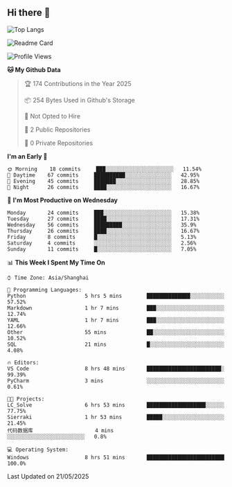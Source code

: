 ## Hi there 👋
![Top Langs](https://github-readme-stats.vercel.app/api/top-langs/?username=Sierraki&layout=compact&theme=nightowl&show_icons=true)

![Readme Card](https://github-readme-stats.vercel.app/api/pin/?username=Sierraki&repo=LC_Solve&show_owner&theme=nightowl&show_icons=true)

<!--START_SECTION:waka-->
![Profile Views](http://img.shields.io/badge/Profile%20Views-1-blue)

**🐱 My Github Data** 

> 🏆 174 Contributions in the Year 2025
 > 
> 📦 254 Bytes Used in Github's Storage 
 > 
> 🚫 Not Opted to Hire
 > 
> 📜 2 Public Repositories 
 > 
> 🔑 0 Private Repositories  
 > 
**I'm an Early 🐤** 

```text
🌞 Morning    18 commits     ███░░░░░░░░░░░░░░░░░░░░░░   11.54% 
🌆 Daytime    67 commits     ██████████░░░░░░░░░░░░░░░   42.95% 
🌃 Evening    45 commits     ███████░░░░░░░░░░░░░░░░░░   28.85% 
🌙 Night      26 commits     ████░░░░░░░░░░░░░░░░░░░░░   16.67%

```
📅 **I'm Most Productive on Wednesday** 

```text
Monday       24 commits     ███░░░░░░░░░░░░░░░░░░░░░░   15.38% 
Tuesday      27 commits     ████░░░░░░░░░░░░░░░░░░░░░   17.31% 
Wednesday    56 commits     █████████░░░░░░░░░░░░░░░░   35.9% 
Thursday     26 commits     ████░░░░░░░░░░░░░░░░░░░░░   16.67% 
Friday       8 commits      █░░░░░░░░░░░░░░░░░░░░░░░░   5.13% 
Saturday     4 commits      ░░░░░░░░░░░░░░░░░░░░░░░░░   2.56% 
Sunday       11 commits     █░░░░░░░░░░░░░░░░░░░░░░░░   7.05%

```


📊 **This Week I Spent My Time On** 

```text
⌚︎ Time Zone: Asia/Shanghai

💬 Programming Languages: 
Python                   5 hrs 5 mins        ██████████████░░░░░░░░░░░   57.52% 
Markdown                 1 hr 7 mins         ███░░░░░░░░░░░░░░░░░░░░░░   12.74% 
YAML                     1 hr 7 mins         ███░░░░░░░░░░░░░░░░░░░░░░   12.66% 
Other                    55 mins             ██░░░░░░░░░░░░░░░░░░░░░░░   10.52% 
SQL                      21 mins             █░░░░░░░░░░░░░░░░░░░░░░░░   4.08%

🔥 Editors: 
VS Code                  8 hrs 48 mins       ████████████████████████░   99.39% 
PyCharm                  3 mins              ░░░░░░░░░░░░░░░░░░░░░░░░░   0.61%

🐱‍💻 Projects: 
LC_Solve                 6 hrs 53 mins       ███████████████████░░░░░░   77.75% 
Sierraki                 1 hr 53 mins        █████░░░░░░░░░░░░░░░░░░░░   21.45% 
代码数据库                    4 mins              ░░░░░░░░░░░░░░░░░░░░░░░░░   0.8%

💻 Operating System: 
Windows                  8 hrs 51 mins       █████████████████████████   100.0%

```


 Last Updated on 21/05/2025
<!--END_SECTION:waka-->
